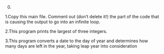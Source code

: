 0. 

1.Copy this main file. Comment out (don’t delete it!) the part of the code that is causing the output to go into an infinite loop.

2.This program prints the largest of three integers.

3.This program converts a date to the day of year and determines how many days are left in the year, taking leap year into consideration

